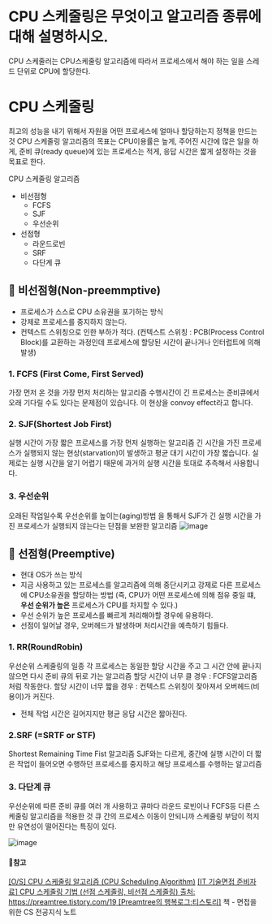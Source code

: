 # CPU 스케줄링은 무엇이고 알고리즘 종류에 대해 설명하시오.

CPU 스케줄러는 CPU스케줄링 알고리즘에 따라서 프로세스에서 해야 하는 일을 스레드 단위로 CPU에 할당한다. 

# CPU 스케줄링
최고의 성능을 내기 위해서 자원을 어떤 프로세스에 얼마나 할당하는지 정책을 만드는 것
CPU 스케줄링 알고리즘의 목표는 CPU이용률은 높게, 주어진 시간에 많은 일을 하게, 준비 큐(ready queue)에 있는 프로세스는 적게, 응답 시간은 짧게 설정하는 것을 목표로 한다. 

CPU 스케줄링 알고리즘 
- 비선점형
    - FCFS
    - SJF
    - 우선순위
- 선점형
    - 라운드로빈
    - SRF
    - 다단계 큐

## 📌 비선점형(Non-preemmptive)
- 프로세스가 스스로 CPU 소유권을 포기하는 방식
- 강제로 프로세스를 중지하지 않는다.
- 컨텍스트 스위칭으로 인한 부하가 적다. (컨텍스트 스위칭 : PCB(Process Control Block)를 교환하는 과정인데 프로세스에 할당된 시간이 끝나거나 인터럽트에 의해 발생)

### 1. FCFS (First Come, First Served)
가장 먼저 온 것을 가장 먼저 처리하는 알고리즘
수행시간이 긴 프로세스는 준비큐에서 오래 기다릴 수도 있다는 문제점이 있습니다. 이 현상을 convoy effect라고 합니다.
### 2. SJF(Shortest  Job First)
실행 시간이 가장 짧은 프로세스를 가장 먼저 실행하는 알고리즘
긴 시간을 가진 프로세스가 실행되지 않는 현상(starvation)이 발생하고 평균 대기 시간이 가장 짧습니다.
실제로는 실행 시간을 알기 어렵기 때문에 과거의 실행 시간을 토대로 추측해서 사용합니다.
### 3. 우선순위
오래된 작업일수록 우선순위를 높이는(aging)방법 을 통해서 SJF가 긴 실행 시간을 가진 프로세스가 실행되지 않는다는 단점을 보완한 알고리즘
![image](https://user-images.githubusercontent.com/57527380/187922996-297dc3c5-9729-423b-b057-9eb27b29e43a.png)  

## 📌 선점형(Preemptive)
- 현대 OS가 쓰는 방식
- 지금 사용하고 있는 프로세스를 알고리즘에 의해 중단시키고 강제로 다른 프로세스에 CPU소유권을 할당하는 방법
(즉, CPU가 어떤 프로세스에 의해 점유 중일 떄, **우선 순위가 높은** 프로세스가 CPU를 차지할 수 있다.)
- 우선 순위가 높은 프로세스를 빠르게 처리해야할 경우에 유용하다.
- 선점이 일어날 경우, 오버헤드가 발생하며 처리시간을 예측하기 힘들다.  

### 1. RR(RoundRobin) 
우선순위 스케줄링의 일종
각 프로세스는 동일한 할당 시간을 주고 그 시간 안에 끝나지 않으면 다시 준비 큐의 뒤로 가는 알고리즘
할당 시간이 너무 클 경우 : FCFS알고리즘 처럼 작동한다.
할당 시간이 너무 짧을 경우 : 컨텍스트 스위칭이 잦아져서 오버헤드(비용이)가 커진다.
- 전체 작업 시간은 길어지지만 평균 응답 시간은 짧아진다.
### 2.SRF (=SRTF or STF)
Shortest Remaining Time Fist 알고리즘
SJF와는 다르게, 중간에 실행 시간이 더 짧은 작업이 들어오면 수행하던 프로세스를 중지하고 해당 프로세스를 수행하는 알고리즘

### 3. 다단계 큐
우선순위에 따른 준비 큐를 여러 개 사용하고 큐마다 라운드 로빈이나 FCFS등 다른 스케줄링 알고리즘을 적용한 것
큐 간의 프로세스 이동이 안되니까 스케줄링 부담이 적지만 유연성이 떨어진다는 특징이 있다.

![image](https://user-images.githubusercontent.com/57527380/187923010-f19ca280-5b3a-4fe8-9484-82105409d8b6.png)  



#### 🔶참고
[[O/S] CPU 스케줄링 알고리즘 (CPU Scheduling Algorithm)](https://velog.io/@ss-won/OS-CPU-Scheduling-Algorithm) 
[[IT 기술면접 준비자료] CPU 스케줄링 기법 (선점 스케줄링, 비선점 스케줄링)
출처: https://preamtree.tistory.com/19 [Preamtree의 행복로그:티스토리]](https://preamtree.tistory.com/19)
책 - 면접을 위한 CS 전공지식 노트


